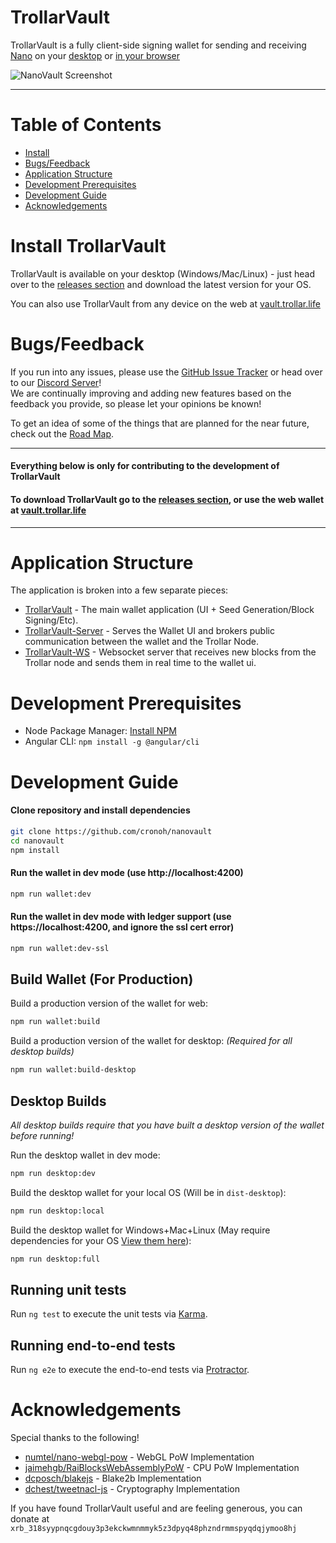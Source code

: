 # TrollarVault

TrollarVault is a fully client-side signing wallet for sending and receiving [Nano](https://github.com/nanocurrency/raiblocks) 
on your [desktop](https://github.com/cronoh/nanovault/releases) or [in your browser](https://vault.trollar.life)

![NanoVault Screenshot](https://s3-us-west-2.amazonaws.com/vault.trollar.life/TrollarVault-Preview.png)
___

# Table of Contents
* [Install](#install-trollarvault)
* [Bugs/Feedback](#bugsfeedback)
* [Application Structure](#application-structure)
* [Development Prerequisites](#development-prerequisites)
* [Development Guide](#development-guide)
* [Acknowledgements](#acknowledgements)


# Install TrollarVault
TrollarVault is available on your desktop (Windows/Mac/Linux) - just head over to the [releases section](https://github.com/cronoh/trollarvault/releases) and download the latest version for your OS.

You can also use TrollarVault from any device on the web at [vault.trollar.life](https://vault.trollar.life)


# Bugs/Feedback
If you run into any issues, please use the [GitHub Issue Tracker](https://github.com/cronoh/trollarvault/issues) or head over to our [Discord Server](https://discord.gg/kCeAuJM)!  
We are continually improving and adding new features based on the feedback you provide, so please let your opinions be known!

To get an idea of some of the things that are planned for the near future, check out the [Road Map](https://github.com/cronoh/trollarvault/wiki/Road-Map).

___

#### Everything below is only for contributing to the development of TrollarVault
#### To download TrollarVault go to the [releases section](https://github.com/cronoh/trollarvault/releases), or use the web wallet at [vault.trollar.life](https://vault.trollar.life)

___

# Application Structure

The application is broken into a few separate pieces:

- [TrollarVault](https://github.com/cronoh/trollarvault) - The main wallet application (UI + Seed Generation/Block Signing/Etc).
- [TrollarVault-Server](https://github.com/cronoh/trollarvault-server) - Serves the Wallet UI and brokers public communication between the wallet and the Trollar Node.
- [TrollarVault-WS](https://github.com/cronoh/trollarvault-ws) - Websocket server that receives new blocks from the Trollar node and sends them in real time to the wallet ui.


# Development Prerequisites
- Node Package Manager: [Install NPM](https://www.npmjs.com/get-npm)
- Angular CLI: `npm install -g @angular/cli`


# Development Guide
#### Clone repository and install dependencies
```bash
git clone https://github.com/cronoh/nanovault
cd nanovault
npm install
```

#### Run the wallet in dev mode (use http://localhost:4200)
```bash
npm run wallet:dev
```

#### Run the wallet in dev mode with ledger support (use https://localhost:4200, and ignore the ssl cert error)
```bash
npm run wallet:dev-ssl
```

## Build Wallet (For Production)
Build a production version of the wallet for web:
```bash
npm run wallet:build
```

Build a production version of the wallet for desktop: *(Required for all desktop builds)*
```bash
npm run wallet:build-desktop
```

## Desktop Builds

*All desktop builds require that you have built a desktop version of the wallet before running!*

Run the desktop wallet in dev mode:
```bash
npm run desktop:dev
```

Build the desktop wallet for your local OS (Will be in `dist-desktop`):
```bash
npm run desktop:local
```

Build the desktop wallet for Windows+Mac+Linux (May require dependencies for your OS [View them here](https://www.electron.build/multi-platform-build)):
```bash
npm run desktop:full
```

## Running unit tests

Run `ng test` to execute the unit tests via [Karma](https://karma-runner.github.io).

## Running end-to-end tests

Run `ng e2e` to execute the end-to-end tests via [Protractor](http://www.protractortest.org/).

# Acknowledgements
Special thanks to the following!
- [numtel/nano-webgl-pow](https://github.com/numtel/nano-webgl-pow) - WebGL PoW Implementation
- [jaimehgb/RaiBlocksWebAssemblyPoW](https://github.com/jaimehgb/RaiBlocksWebAssemblyPoW) - CPU PoW Implementation
- [dcposch/blakejs](https://github.com/dcposch/blakejs) - Blake2b Implementation
- [dchest/tweetnacl-js](https://github.com/dchest/tweetnacl-js) - Cryptography Implementation

If you have found TrollarVault useful and are feeling generous, you can donate at `xrb_318syypnqcgdouy3p3ekckwmnmmyk5z3dpyq48phzndrmmspyqdqjymoo8hj`
